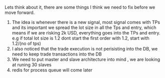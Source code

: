 Lets think about it, there are some things I think we need to fix  before we move forward.

1. The idea is whenever there is a new signal, most signal comes with TPs and its important we spread the lot size in all the Tps and entry, which means if we are risking 2k USD, everything goes into the TPs and entry. e.g if total lot size is 1.2 dont start the first order with 1.2, start with 1.2/(no of tps)
2. I also noticed that the trade execution is not perisisting into the DB, we need to keep trade transactions into the DB
3. We need to put master and slave architecture into mind , we are looking at runing 30 slaves
4. redis for process queue will come later


